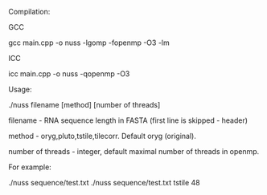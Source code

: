 Compilation:

GCC

gcc main.cpp -o nuss -lgomp -fopenmp -O3 -lm

ICC

icc main.cpp -o nuss -qopenmp -O3

Usage:

./nuss filename [method] [number of threads]

filename - RNA sequence length in FASTA (first line is skipped - header)

method - oryg,pluto,tstile,tilecorr.  Default oryg (original).

number of threads - integer, default maximal number of threads in openmp.

For example:

./nuss sequence/test.txt
./nuss sequence/test.txt tstile 48
